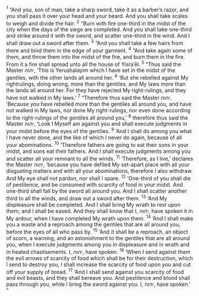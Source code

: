 <sup>1</sup> “And you, son of man, take a sharp sword, take it as a barber’s razor, and you shall pass it over your head and your beard. And you shall take scales to weigh and divide the hair.
<sup>2</sup> “Burn with fire one-third in the midst of the city when the days of the siege are completed. And you shall take one-third and strike around it with the sword, and scatter one-third in the wind. And I shall draw out a sword after them.
<sup>3</sup> “And you shall take a few hairs from there and bind them in the edge of your garment.
<sup>4</sup> “And take again some of them, and throw them into the midst of the fire, and burn them in the fire. From it a fire shall spread unto all the house of Yisra’ĕl.
<sup>5</sup> “Thus said the Master יהוה, ‘This is Yerushalayim which I have set in the midst of the gentiles, with the other lands all around her.
<sup>6</sup> ‘But she rebelled against My rightrulings, doing wrong, more than the gentiles, and My laws more than the lands all around her. For they have rejected My right-rulings, and they have not walked in My laws.’
<sup>7</sup> “Therefore thus said the Master יהוה, ‘Because you have rebelled more than the gentiles all around you, and have not walked in My laws, nor done My right-rulings, nor even done according to the right-rulings of the gentiles all around you,’
<sup>8</sup> therefore thus said the Master יהוה, ‘Look I Myself am against you and shall execute judgments in your midst before the eyes of the gentiles.
<sup>9</sup> ‘And I shall do among you what I have never done, and the like of which I never do again, because of all your abominations.
<sup>10</sup> ‘Therefore fathers are going to eat their sons in your midst, and sons eat their fathers. And I shall execute judgments among you and scatter all your remnant to all the winds.
<sup>11</sup> ‘Therefore, as I live,’ declares the Master יהוה, ‘because you have defiled My set-apart place with all your disgusting matters and with all your abominations, therefore I also withdraw. And My eye shall not pardon, nor shall I spare.
<sup>12</sup> ‘One-third of you shall die of pestilence, and be consumed with scarcity of food in your midst. And one-third shall fall by the sword all around you. And I shall scatter another third to all the winds, and draw out a sword after them.
<sup>13</sup> ‘And My displeasure shall be completed. And I shall bring My wrath to rest upon them, and I shall be eased. And they shall know that I, יהוה, have spoken it in My ardour, when I have completed My wrath upon them.
<sup>14</sup> ‘And I shall make you a waste and a reproach among the gentiles that are all around you, before the eyes of all who pass by.
<sup>15</sup> ‘And it shall be a reproach, an object of scorn, a warning, and an astonishment to the gentiles that are all around you, when I execute judgments among you in displeasure and in wrath and in heated chastisements. I, יהוה, have spoken.
<sup>16</sup> ‘When I send against them the evil arrows of scarcity of food which shall be for their destruction, which I send to destroy you, I shall increase the scarcity of food upon you and cut off your supply of bread.
<sup>17</sup> ‘And I shall send against you scarcity of food and evil beasts, and they shall bereave you. And pestilence and blood shall pass through you, while I bring the sword against you. I, יהוה, have spoken.’ ”
